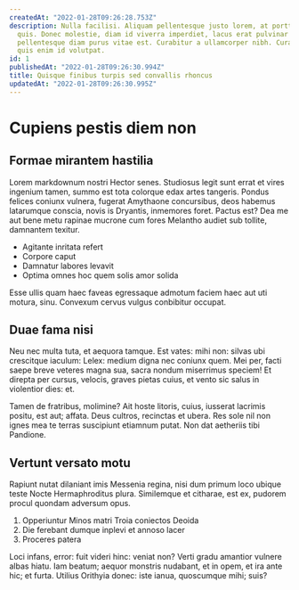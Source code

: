 ```yaml
---
createdAt: "2022-01-28T09:26:28.753Z"
description: Nulla facilisi. Aliquam pellentesque justo lorem, at porttitor nunc euismod
  quis. Donec molestie, diam id viverra imperdiet, lacus erat pulvinar eros, quis
  pellentesque diam purus vitae est. Curabitur a ullamcorper nibh. Curabitur tempus
  quis enim id volutpat.
id: 1
publishedAt: "2022-01-28T09:26:30.994Z"
title: Quisque finibus turpis sed convallis rhoncus
updatedAt: "2022-01-28T09:26:30.995Z"
---
```


# Cupiens pestis diem non

## Formae mirantem hastilia

Lorem markdownum nostri Hector senes. Studiosus legit sunt errat et vires
ingenium tamen, summo est tota colorque edax artes tangeris. Pondus felices
coniunx vulnera, fugerat Amythaone concursibus, deos habemus latarumque conscia,
novis is Dryantis, inmemores foret. Pactus est? Dea me aut bene metu rapinae
mucrone cum fores Melantho audiet sub tollite, damnantem texitur.

- Agitante inritata refert
- Corpore caput
- Damnatur labores levavit
- Optima omnes hoc quem solis amor solida

Esse ullis quam haec faveas egressaque admotum faciem haec aut uti motura, sinu.
Convexum cervus vulgus conbibitur occupat.

## Duae fama nisi

Neu nec multa tuta, et aequora tamque. Est vates: mihi non: silvas ubi
crescitque iaculum: Lelex: medium digna nec coniunx quem. Mei per, facti saepe
breve veteres magna sua, sacra nondum miserrimus speciem! Et direpta per cursus,
velocis, graves pietas cuius, et vento sic salus in violentior dies: et.

Tamen de fratribus, molimine? Ait hoste litoris, cuius, iusserat lacrimis
positu, est aut; affata. Deus cultros, recinctas et ubera. Res sole nil non
ignes mea te terras suscipiunt etiamnum putat. Non dat aetheriis tibi Pandione.

## Vertunt versato motu

Rapiunt nutat dilaniant imis Messenia regina, nisi dum primum loco ubique teste
Nocte Hermaphroditus plura. Similemque et citharae, est ex, pudorem procul
quondam adversum opus.

1. Opperiuntur Minos matri Troia coniectos Deoida
2. Die ferebant dumque inplevi et annoso lacer
3. Proceres patera

Loci infans, error: fuit videri hinc: veniat non? Verti gradu amantior vulnere
albas hiatu. Iam beatum; aequor monstris nudabant, et in opem, et ira ante hic;
et furta. Utilius Orithyia donec: iste ianua, quoscumque mihi; suis?
